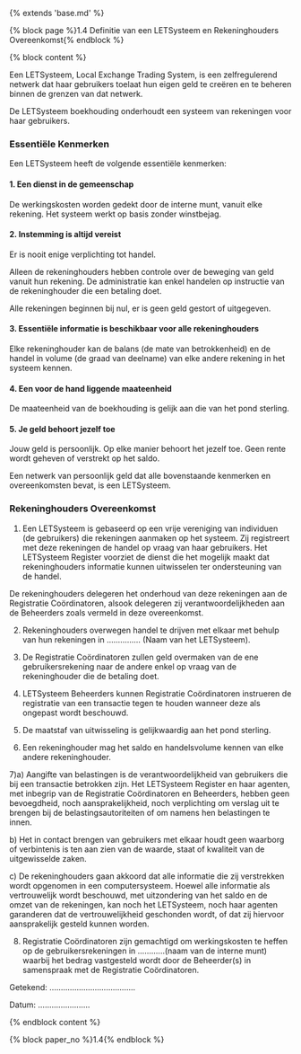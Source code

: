 {% extends 'base.md' %}

{% block page %}1.4 Definitie van een LETSysteem en Rekeninghouders Overeenkomst{% endblock %}

{% block content %}

Een LETSysteem, Local Exchange Trading System, is een zelfregulerend
netwerk dat haar gebruikers toelaat hun eigen geld te creëren en te
beheren binnen de grenzen van dat netwerk.

De LETSysteem boekhouding onderhoudt een systeem van rekeningen voor
haar gebruikers.

### Essentiële Kenmerken

Een LETSysteem heeft de volgende essentiële kenmerken:

#### 1. Een dienst in de gemeenschap

De werkingskosten worden gedekt door de interne munt, vanuit elke rekening.
Het systeem werkt op basis zonder winstbejag.

#### 2. Instemming is altijd vereist

Er is nooit enige verplichting tot handel.

Alleen de rekeninghouders hebben controle over de beweging van geld vanuit hun rekening.
De administratie kan enkel handelen op instructie van de rekeninghouder die
een betaling doet.

Alle rekeningen beginnen bij nul, er is geen geld gestort of uitgegeven.

#### 3. Essentiële informatie is beschikbaar voor alle rekeninghouders

Elke rekeninghouder kan de balans (de mate van betrokkenheid) en de handel
in volume (de graad van deelname) van elke andere rekening in het
systeem kennen.

#### 4. Een voor de hand liggende maateenheid

De maateenheid van de boekhouding is gelijk aan die van het pond sterling.

#### 5. Je geld behoort jezelf toe

Jouw geld is persoonlijk. Op elke manier behoort het jezelf toe. Geen rente
wordt geheven of verstrekt op het saldo.

Een netwerk van persoonlijk geld dat alle bovenstaande kenmerken en overeenkomsten
bevat, is een LETSysteem.

### Rekeninghouders Overeenkomst

1) Een LETSysteem is gebaseerd op een vrije vereniging van individuen (de gebruikers)
die rekeningen aanmaken op het systeem. Zij registreert met deze rekeningen de handel
op vraag van haar gebruikers. Het LETSysteem Register voorziet de dienst
die het mogelijk maakt dat rekeninghouders informatie kunnen uitwisselen
ter ondersteuning van de handel.

De rekeninghouders delegeren het onderhoud van deze rekeningen aan
de Registratie Coördinatoren,
alsook delegeren zij verantwoordelijkheden aan de Beheerders zoals vermeld in deze
overeenkomst.

2) Rekeninghouders overwegen handel te drijven met elkaar met behulp van hun
rekeningen in ............... (Naam van het LETSysteem).

3) De Registratie Coördinatoren zullen geld overmaken van de ene gebruikersrekening
naar de andere enkel op vraag van de rekeninghouder die de betaling doet.

4) LETSysteem Beheerders kunnen Registratie Coördinatoren instrueren de registratie
van een transactie tegen te houden wanneer deze als ongepast wordt beschouwd.

5) De maatstaf van uitwisseling is gelijkwaardig aan het pond sterling.

6) Een rekeninghouder mag het saldo en handelsvolume kennen van elke andere
rekeninghouder.

7)a) Aangifte van belastingen is de verantwoordelijkheid van gebruikers die bij
een transactie betrokken zijn. Het LETSysteem Register en haar agenten, met
inbegrip van de Registratie Coördinatoren en Beheerders, hebben geen bevoegdheid,
noch aansprakelijkheid, noch verplichting om verslag uit te brengen bij de
belastingsautoriteiten of om namens hen belastingen te innen.

b) Het in contact brengen van gebruikers met elkaar houdt geen waarborg of
verbintenis is ten aan zien van de waarde, staat of kwaliteit van de
uitgewisselde zaken.

c) De rekeninghouders gaan akkoord dat alle informatie die zij verstrekken
wordt opgenomen in een computersysteem. Hoewel alle informatie als vertrouwelijk
wordt beschouwd, met uitzondering van het saldo en de omzet van de rekeningen,
kan noch het LETSysteem, noch haar agenten garanderen dat de vertrouwelijkheid
geschonden wordt, of dat zij hiervoor aansprakelijk gesteld kunnen worden.

8) Registratie Coördinatoren zijn gemachtigd om werkingskosten te heffen
op de gebruikersrekeningen in ............(naam van de interne munt)
waarbij het bedrag vastgesteld wordt door
de Beheerder(s) in samenspraak met de Registratie Coördinatoren.

Getekend: ......................................

Datum:  .......................

{% endblock content %}

{% block paper_no %}1.4{% endblock %}
